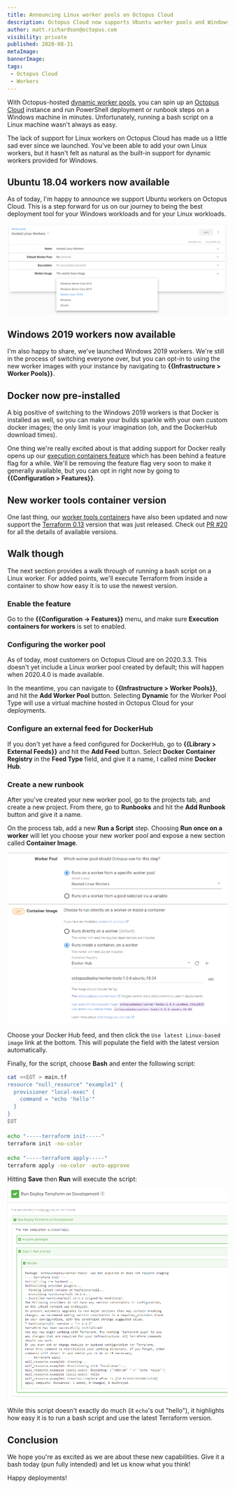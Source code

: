 ```yaml
---
title: Announcing Linux worker pools on Octopus Cloud
description: Octopus Cloud now supports Ubuntu worker pools and Windows 2019 worker pools.
author: matt.richardson@octopus.com
visibility: private
published: 2020-08-31
metaImage:
bannerImage:
tags:
 - Octopus Cloud
 - Workers
---
```


With Octopus-hosted [dynamic worker pools](https://octopus.com/docs/infrastructure/workers/dynamic-worker-pools), you can spin up an [Octopus Cloud](https://octopus.com/pricing/cloud) instance and run PowerShell deployment or runbook steps on a Windows machine in minutes. Unfortunately, running a bash script on a Linux machine wasn't always as easy.

The lack of support for Linux workers on Octopus Cloud has made us a little sad ever since we launched. You've been able to add your own Linux workers, but it hasn't felt as natural as the built-in support for dynamic workers provided for Windows.

## Ubuntu 18.04 workers now available

As of today, I'm happy to announce we support Ubuntu workers on Octopus Cloud. This is a step forward for us on our journey to being the best deployment tool for your Windows workloads and for your Linux workloads.

![Worker Pool Configuration with Ubuntu 18.04 selected](images/worker-pool-configuration.png)

## Windows 2019 workers now available

I'm also happy to share, we've launched Windows 2019 workers. We're still in the process of switching everyone over, but you can opt-in to using the new worker images with your instance by navigating to **{{Infrastructure > Worker Pools}}**.

## Docker now pre-installed

A big positive of switching to the Windows 2019 workers is that Docker is installed as well, so you can make your builds sparkle with your own custom docker images; the only limit is your imagination (oh, and the DockerHub download times).

One thing we're really excited about is that adding support for Docker really opens up our [execution containers feature](https://octopus.com/blog/execution-containers) which has been behind a feature flag for a while. We'll be removing the feature flag very soon to make it generally available, but you can opt in right now by going to **{{Configuration > Features}}**.

<!-- todo: make sure this :point_up: is updated when feature flag is removed -->

## New worker tools container version

One last thing, our [worker tools containers](https://hub.docker.com/r/octopusdeploy/worker-tools) have also been updated and now support the [Terraform 0.13](https://www.hashicorp.com/blog/announcing-hashicorp-terraform-0-13/) version that was just released. Check out [PR #20](https://github.com/OctopusDeploy/WorkerTools/pull/20) for all the details of available versions.

## Walk though

The next section provides a walk through of running a bash script on a Linux worker. For added points, we'll execute Terraform from inside a container to show how easy it is to use the newest version.

### Enable the feature

<!-- todo: make sure this is updated once 2020.4.0 is GA on cloud (the feature flag is going away) -->

Go to the **{{Configuration -> Features}}** menu, and make sure **Execution containers for workers** is set to enabled.

### Configuring the worker pool

<!-- todo: make sure this is updated once 2020.4.0 is GA on cloud (the worker pool will be auto-created -->

As of today, most customers on Octopus Cloud are on 2020.3.3. This doesn't yet include a Linux worker pool created by default; this will happen when 2020.4.0 is made available.

In the meantime, you can navigate to **{{Infrastructure > Worker Pools}}**, and hit the **Add Worker Pool** button. Selecting **Dynamic** for the Worker Pool Type will use a virtual machine hosted in Octopus Cloud for your deployments.

### Configure an external feed for DockerHub

If you don't yet have a feed configured for DockerHub, go to **{{Library > External Feeds}}** and hit the **Add Feed** button. Select **Docker Container Registry** in the **Feed Type** field, and give it a name, I called mine **Docker Hub**.

### Create a new runbook

After you've created your new worker pool, go to the projects tab, and create a new project. From there, go to **Runbooks** and hit the **Add Runbook** button and give it a name.

On the process tab, add a new **Run a Script** step. Choosing **Run once on a worker** will let you choose your new worker pool and expose a new section called **Container Image**.

![Runbook step with worker pool and Container Image](images/runbook-step-worker-pool-container.png)

Choose your Docker Hub feed, and then click the `Use latest Linux-based image` link at the bottom. This will populate the field with the latest version automatically.

Finally, for the script, choose **Bash** and enter the following script:

```bash
cat <<EOT > main.tf
resource "null_resource" "example1" {
  provisioner "local-exec" {
    command = "echo 'hello'"
  }
}
EOT

echo "-----terraform init-----"
terraform init -no-color

echo "-----terraform apply-----"
terraform apply -no-color -auto-approve
```

Hitting **Save** then **Run** will execute the script:

![Runbook execution log](images/terraform-run-log.png)

While this script doesn't exactly do much (it `echo`'s out "hello"), it highlights how easy it is to run a bash script and use the latest Terraform version.

## Conclusion

We hope you're as excited as we are about these new capabilities. Give it a bash today (pun fully intended) and let us know what you think!

Happy deployments!
